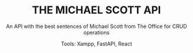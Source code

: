 <h1 align="center"> THE MICHAEL SCOTT API </h1>

<p align="center"> An API with the best sentences of Michael Scott from The Office for CRUD operations </p>
<p align="center"> Tools: Xampp, FastAPI, React </p>




